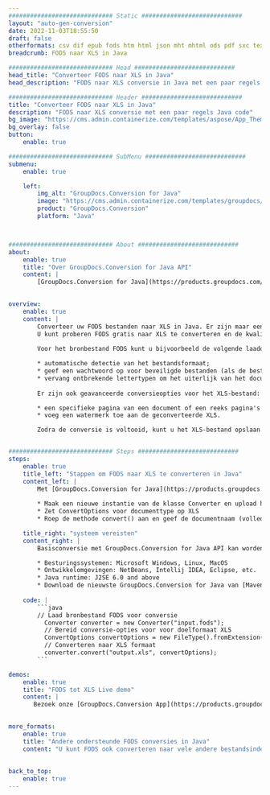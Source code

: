 ```yaml
---
############################# Static ############################
layout: "auto-gen-conversion"
date: 2022-11-03T18:55:50
draft: false
otherformats: csv dif epub fods htm html json mht mhtml ods pdf sxc tex tsv xlam xls xlsb xlsm xlsx xlt xltm xltx xml xps
breadcrumb: FODS naar XLS in Java

############################# Head ############################
head_title: "Converteer FODS naar XLS in Java"
head_description: "FODS naar XLS conversie in Java met een paar regels code. Converteer meer dan 160 bestandsindelingen met de GroupDocs-documentconversie-API voor Java"

############################# Header ############################
title: "Converteer FODS naar XLS in Java"
description: "FODS naar XLS conversie met een paar regels Java code"
bg_image: "https://cms.admin.containerize.com/templates/aspose/App_Themes/V3/images/bg/header1.png"
bg_overlay: false
button:
    enable: true

############################# SubMenu ############################
submenu:
    enable: true

    left:
        img_alt: "GroupDocs.Conversion for Java"
        image: "https://cms.admin.containerize.com/templates/groupdocs/images/product-logos/90x90-noborder/groupdocs-conversion-java.png"
        product: "GroupDocs.Conversion"
        platform: "Java"



############################# About ############################
about:
    enable: true
    title: "Over GroupDocs.Conversion for Java API"
    content: |
        [GroupDocs.Conversion for Java](https://products.groupdocs.com/conversion/java/) is een geavanceerde conversie-API voor bestandsindelingen voor het converteren tussen populaire afbeeldings- en documentindelingen zoals Microsoft Office, OpenDocument, PDF, HTML, e-mail, CAD. en nog veel meer met slechts een paar regels code. De native API detecteert automatisch de formaten van de originele documenten en biedt veel opties voor het aanpassen van de geconverteerde documenten. Naast de functie om informatie uit een document te extraheren, ondersteunt het standaard ook het cachen van de conversieresultaten naar de lokale schijf. Elk type cacheopslag kan echter worden ondersteund door de juiste interfaces te implementeren - Amazon S3, Dropbox, Google Drive, Windows Azure, Reddis of andere.
    

overview:
    enable: true
    content: |
        Converteer uw FODS bestanden naar XLS in Java. Er zijn maar een paar regels Java code nodig op elk platform naar keuze, zoals Windows, Linux, macOS.
        U kunt proberen FODS gratis naar XLS te converteren en de kwaliteit van de conversieresultaten te evalueren. Naast eenvoudige scripts voor bestandsconversie, kunt u meer geavanceerde opties proberen voor het laden van het FODS-bronbestand en het opslaan van de XLS-uitvoer. 
        
        Voor het bronbestand FODS kunt u bijvoorbeeld de volgende laadopties gebruiken:

        * automatische detectie van het bestandsformaat;
        * geef een wachtwoord op voor beveiligde bestanden (als de bestandsindeling dit ondersteunt);
        * vervang ontbrekende lettertypen om het uiterlijk van het document te behouden.
        
        Er zijn ook geavanceerde conversieopties voor het XLS-bestand:

        * een specifieke pagina van een document of een reeks pagina's converteren;
        * voeg een watermerk toe aan de geconverteerde XLS.

        Zodra de conversie is voltooid, kunt u het XLS-bestand opslaan in uw lokale bestandspad of in opslag van derden, zoals FTP, Amazon S3, Google Drive, Dropbox enz. Let op - om FODS te converteren tot XLS, hoeft u geen extra software te installeren, zoals MS Office, Open Office, Adobe Acrobat Reader etc.


############################# Steps ############################
steps:
    enable: true
    title_left: "Stappen om FODS naar XLS te converteren in Java"
    content_left: |
        Met [GroupDocs.Conversion for Java](https://products.groupdocs.com/conversion/java/) kunnen ontwikkelaars het FODS-bestand eenvoudig converteren naar XLS met een paar regels code.
        
        * Maak een nieuwe instantie van de klasse Converter en upload het bestand FODS met het volledige pad
        * Zet ConvertOptions voor documenttype op XLS
        * Roep de methode convert() aan en geef de documentnaam (volledig pad) en formaat (XLS) door als parameter

    title_right: "systeem vereisten"
    content_right: |
        Basisconversie met GroupDocs.Conversion for Java API kan worden gedaan met slechts een paar regels code. Onze API's worden ondersteund op alle belangrijke platforms en besturingssystemen. Voordat u de onderstaande code uitvoert, moet u ervoor zorgen dat de volgende vereisten op uw systeem zijn geïnstalleerd.

        * Besturingssystemen: Microsoft Windows, Linux, MacOS
        * Ontwikkelomgevingen: NetBeans, Intellij IDEA, Eclipse, etc.
        * Java runtime: J2SE 6.0 and above
        * Download de nieuwste GroupDocs.Conversion for Java van [Maven](https://repository.groupdocs.com/webapp/#/artifacts/browse/tree/General/repo/com/groupdocs/groupdocs-conversion)
         
    code: |
        ```java    
        // Laad bronbestand FODS voor conversie
          Converter converter = new Converter("input.fods");
          // Bereid conversie-opties voor voor doelformaat XLS
          ConvertOptions convertOptions = new FileType().fromExtension("xls").getConvertOptions();
          // Converteren naar XLS formaat
          converter.convert("output.xls", convertOptions);
        ```

demos:
    enable: true
    title: "FODS tot XLS Live demo"
    content: |
       Bezoek onze [GroupDocs.Conversion App](https://products.groupdocs.app/conversion/family) website en probeer FODS naar XLS conversie nu. De gratis demo heeft de volgende voordelen:
          

more_formats:
    enable: true
    title: "Andere ondersteunde FODS conversies in Java"
    content: "U kunt FODS ook converteren naar vele andere bestandsindelingen. Zie de lijst hieronder."
       
       
back_to_top:
    enable: true
---
```


